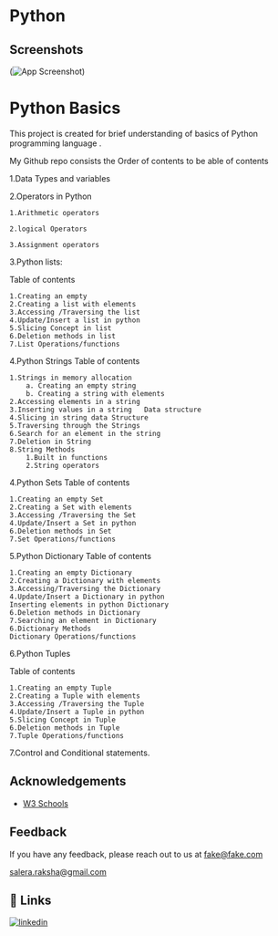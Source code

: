 # Python

## Screenshots

(![App Screenshot](https://unsplash.com/photos/white-robot-toy-holding-black-tablet-K21Dn4OVxNw))


# Python Basics

This project is created for brief understanding of basics of Python programming language .

My Github repo consists the Order of contents to be 
able of contents

1.Data Types and variables

2.Operators in Python

    1.Arithmetic operators

    2.logical Operators

    3.Assignment operators

3.Python lists:

  Table of contents

    1.Creating an empty 
    2.Creating a list with elements
    3.Accessing /Traversing the list
    4.Update/Insert a list in python
    5.Slicing Concept in list
    6.Deletion methods in list
    7.List Operations/functions
  
4.Python Strings
    Table of contents
   
    1.Strings in memory allocation
        a. Creating an empty string
        b. Creating a string with elements
    2.Accessing elements in a string
    3.Inserting values in a string   Data structure
    4.Slicing in string data Structure
    5.Traversing through the Strings
    6.Search for an element in the string
    7.Deletion in String
    8.String Methods
        1.Built in functions
        2.String operators

4.Python Sets
Table of contents

    1.Creating an empty Set
    2.Creating a Set with elements
    3.Accessing /Traversing the Set
    4.Update/Insert a Set in python
    6.Deletion methods in Set
    7.Set Operations/functions
        

5.Python Dictionary
Table of contents

    1.Creating an empty Dictionary
    2.Creating a Dictionary with elements
    3.Accessing/Traversing the Dictionary
    4.Update/Insert a Dictionary in python
    Inserting elements in python Dictionary
    6.Deletion methods in Dictionary
    7.Searching an element in Dictionary
    6.Dictionary Methods
    Dictionary Operations/functions


6.Python Tuples

 Table of contents

    1.Creating an empty Tuple
    2.Creating a Tuple with elements
    3.Accessing /Traversing the Tuple
    4.Update/Insert a Tuple in python
    5.Slicing Concept in Tuple
    6.Deletion methods in Tuple
    7.Tuple Operations/functions

7.Control and Conditional statements.





## Acknowledgements

 - [W3 Schools](https://www.geeksforgeeks.org/python-programming-language/)



## Feedback

If you have any feedback, please reach out to us at fake@fake.com

salera.raksha@gmail.com
## 🔗 Links

[![linkedin](https://img.shields.io/badge/linkedin-0A66C2?style=for-the-badge&logo=linkedin&logoColor=white)](https://www.linkedin.com/in/ms-sreeraksha-s-s/)






